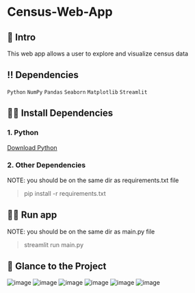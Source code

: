 # Census-Web-App

## 📃 Intro
This web app allows a user to explore and visualize census data


## ‼ Dependencies
`Python` `NumPy` `Pandas` `Seaborn` `Matplotlib` `Streamlit` 


## 👩‍💻 Install Dependencies

### 1. Python
<a href="https://www.python.org/downloads/" target="_blank">Download Python</a>
    
 
### 2. Other Dependencies

NOTE: you should be on the same dir as requirements.txt file 
> pip install -r requirements.txt


## 🏃‍♂️ Run app

NOTE: you should be on the same dir as main.py file
> streamlit run main.py


## 👀 Glance to the Project

![image](https://user-images.githubusercontent.com/71517975/139228853-134f130f-8f0e-4007-9ef6-65ed14778974.png)
![image](https://user-images.githubusercontent.com/71517975/139229141-666739bb-073d-4542-a4b7-2dc6f1720306.png)
![image](https://user-images.githubusercontent.com/71517975/139229410-cc178eb7-2140-4d9f-afc4-cf18bfa84c1e.png)
![image](https://user-images.githubusercontent.com/71517975/139229511-89d56397-8ab6-4f80-accd-404578b8f971.png)
![image](https://user-images.githubusercontent.com/71517975/139229556-b6695d85-d704-4a44-8cab-87c65dd54265.png)
![image](https://user-images.githubusercontent.com/71517975/139229823-aff3a1b9-784f-4105-ba46-15b4720bbf0e.png)

